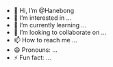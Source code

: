- 👋 Hi, I’m @Hanebong
- 👀 I’m interested in ...
- 🌱 I’m currently learning ...
- 💞️ I’m looking to collaborate on ...
- 📫 How to reach me ...
- 😄 Pronouns: ...
- ⚡ Fun fact: ...

<!---
Hanebong/Hanebong is a ✨ special ✨ repository because its `README.md` (this file) appears on your GitHub profile.
You can click the Preview link to take a look at your changes.
--->
